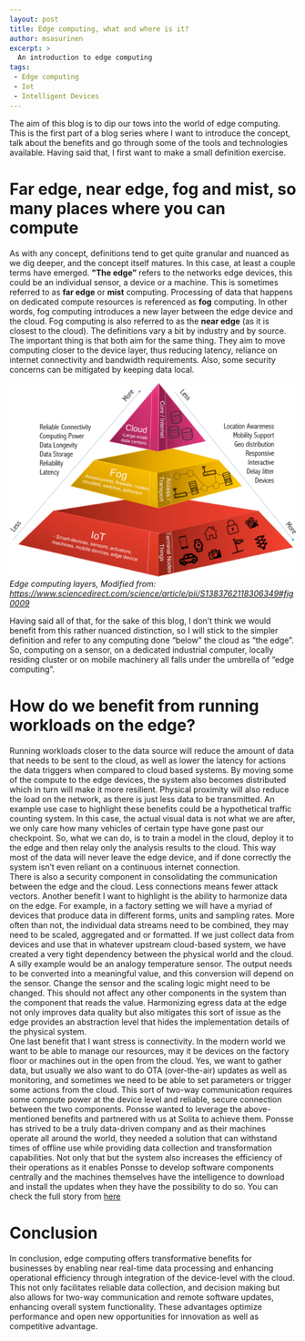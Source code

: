 ```yaml
---
layout: post
title: Edge computing, what and where is it?
author: msasurinen
excerpt: >
  An introduction to edge computing
tags:
 - Edge computing
 - Iot
 - Intelligent Devices 
---
```


The aim of this blog is to dip our tows into the world of edge computing.  This is the first part of a blog series where I want to introduce the concept, talk about the benefits and go through some of the tools and technologies available. 
Having said that, I first want to make a small definition exercise.

# Far edge, near edge, fog and mist, so many places where you can compute

As with any concept, definitions tend to get quite granular and nuanced as we dig deeper, and the concept itself matures. In this case, at least a couple terms have emerged. **"The edge”** refers to the networks edge devices, this could be an individual sensor, a device or a machine. This is sometimes referred to as **far edge** or **mist** computing.
Processing of data that happens on dedicated compute resources is referenced as **fog** computing. In other words, fog computing introduces a new layer between the edge device and the cloud. Fog computing is also referred to as the **near edge** (as it is closest to the cloud). 
The definitions vary a bit by industry and by source. 
The important thing is that both aim for the same thing. They aim to move computing closer to the device layer, thus reducing latency, reliance on internet connectivity and bandwidth requirements. Also, some security concerns can be mitigated by keeping data local.

![Edge computing layers](/img/2024-edge-computing/iot-pyramid.jpg)
*Edge computing layers, Modified from: https://www.sciencedirect.com/science/article/pii/S1383762118306349#fig0009*

Having said all of that, for the sake of this blog, I don’t think we would benefit from this rather nuanced distinction, so I will stick to the simpler definition and refer to any computing done “below” the cloud as “the edge”. So, computing on a sensor, on a dedicated industrial computer, locally residing cluster or on mobile machinery all falls under the umbrella of “edge computing”.

# How do we benefit from running workloads on the edge? 

Running workloads closer to the data source will reduce the amount of data that needs to be sent to the cloud, as well as lower the latency for actions the data triggers when compared to cloud based systems. By moving some of the compute to the edge devices, the system also becomes distributed which in turn will make it more resilient. Physical proximity will also reduce the load on the network, as there is just less data to be transmitted.
An example use case to highlight these benefits could be a hypothetical traffic counting system. In this case, the actual visual data is not what we are after, we only care how many vehicles of certain type have gone past our checkpoint. So, what we can do, is to train a model in the cloud, deploy it to the edge and then relay only the analysis results to the cloud. This way most of the data will never leave the edge device, and if done correctly the system isn’t even reliant on a continuous internet connection.  
There is also a security component in consolidating the communication between the edge and the cloud. Less connections means fewer attack vectors. 
Another benefit I want to highlight is the ability to harmonize data on the edge. For example, in a factory setting we will have a myriad of devices that produce data in different forms, units and sampling rates. More often than not, the individual data streams need to be combined, they may need to be scaled, aggregated and or formatted.  If we just collect data from devices and use that in whatever upstream cloud-based system, we have created a very tight dependency between the physical world and the cloud. A silly example would be an analogy temperature sensor. The output needs to be converted into a meaningful value, and this conversion will depend on the sensor. Change the sensor and the scaling logic might need to be changed. This should not affect any other components in the system than the component that reads the value. 
Harmonizing egress data at the edge not only improves data quality but also mitigates this sort of issue as the edge provides an abstraction level that hides the implementation details of the physical system.  
One last benefit that I want stress is connectivity. In the modern world we want to be able to manage our resources, may it be devices on the factory floor or machines out in the open from the cloud. Yes, we want to gather data, but usually we also want to do OTA (over-the-air) updates as well as monitoring, and sometimes we need to be able to set parameters or trigger some actions from the cloud. This sort of two-way communication requires some compute power at the device level and reliable, secure connection between the two components.
Ponsse wanted to leverage the above-mentioned benefits and partnered with us at Solita to achieve them. Ponsse has strived to be a truly data-driven company and as their machines operate all around the world, they needed a solution that can withstand times of offline use while providing data collection and transformation capabilities. Not only that but the system also increases the efficiency of their operations as it enables Ponsse to develop software components centrally and the machines themselves have the intelligence to download and install the updates when they have the possibility to do so. You can check the full story from [here](https://www.solita.fi/work/edge-computing-starts-new-era-of-intelligence-in-forest-harvesting/)

# Conclusion
In conclusion, edge computing offers transformative benefits for businesses by enabling near real-time data processing and enhancing operational efficiency through integration of the device-level with the cloud. This not only facilitates reliable data collection, and decision making but also allows for two-way communication and remote software updates, enhancing overall system functionality. These advantages optimize performance and open new opportunities for innovation as well as competitive advantage.
